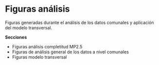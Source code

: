 Figuras análisis
================
Figuras generadas durante el análisis de los datos comunales y aplicación del modelo transversal.


**Secciones**
* Figuras análisis completitud MP2.5
* Figuras de análisis general de los datos a nivel comunales
* Figuras modelo transversal